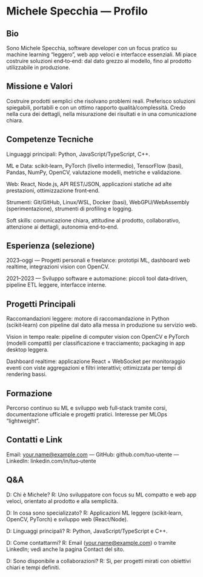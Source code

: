 # Michele Specchia — Profilo

## Bio
Sono Michele Specchia, software developer con un focus pratico su machine learning “leggero”, web app veloci e interfacce essenziali. Mi piace costruire soluzioni end‑to‑end: dal dato grezzo al modello, fino al prodotto utilizzabile in produzione.

## Missione e Valori
Costruire prodotti semplici che risolvano problemi reali. Preferisco soluzioni spiegabili, portabili e con un ottimo rapporto qualità/complessità. Credo nella cura dei dettagli, nella misurazione dei risultati e in una comunicazione chiara.

## Competenze Tecniche
Linguaggi principali: Python, JavaScript/TypeScript, C++.

ML e Data: scikit‑learn, PyTorch (livello intermedio), TensorFlow (basi), Pandas, NumPy, OpenCV, valutazione modelli, metriche e validazione.

Web: React, Node.js, API REST/JSON, applicazioni statiche ad alte prestazioni, ottimizzazione front‑end.

Strumenti: Git/GitHub, Linux/WSL, Docker (basi), WebGPU/WebAssembly (sperimentazione), strumenti di profiling e logging.

Soft skills: comunicazione chiara, attitudine al prodotto, collaborativo, attenzione ai dettagli, autonomia end‑to‑end.

## Esperienza (selezione)
2023–oggi — Progetti personali e freelance: prototipi ML, dashboard web realtime, integrazioni vision con OpenCV.

2021–2023 — Sviluppo software e automazione: piccoli tool data‑driven, pipeline ETL leggere, interfacce interne.

## Progetti Principali
Raccomandazioni leggere: motore di raccomandazione in Python (scikit‑learn) con pipeline dal dato alla messa in produzione su servizio web.

Vision in tempo reale: pipeline di computer vision con OpenCV e PyTorch (modelli compatti) per classificazione e tracciamento; packaging in app desktop leggera.

Dashboard realtime: applicazione React + WebSocket per monitoraggio eventi con viste aggregazioni e filtri interattivi; ottimizzata per tempi di rendering bassi.

## Formazione
Percorso continuo su ML e sviluppo web full‑stack tramite corsi, documentazione ufficiale e progetti pratici. Interesse per MLOps “lightweight”.

## Contatti e Link
Email: your.name@example.com — GitHub: github.com/tuo‑utente — LinkedIn: linkedin.com/in/tuo‑utente

## Q&A
D: Chi è Michele?
R: Uno sviluppatore con focus su ML compatto e web app veloci, orientato al prodotto e alla semplicità.

D: In cosa sono specializzato?
R: Applicazioni ML leggere (scikit‑learn, OpenCV, PyTorch) e sviluppo web (React/Node).

D: Linguaggi principali?
R: Python, JavaScript/TypeScript e C++.

D: Come contattarmi?
R: Email (your.name@example.com) o tramite LinkedIn; vedi anche la pagina Contact del sito.

D: Sono disponibile a collaborazioni?
R: Sì, per progetti mirati con obiettivi chiari e tempi definiti.
